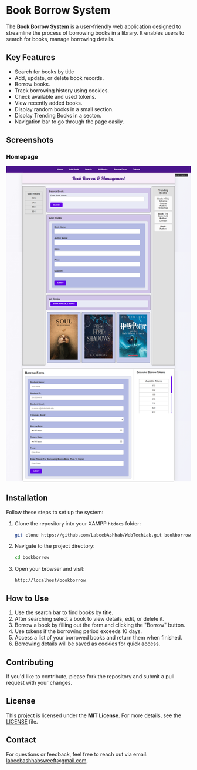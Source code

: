 # Book Borrow System  

The **Book Borrow System** is a user-friendly web application designed to streamline the process of borrowing books in a library. It enables users to search for books, manage borrowing details.  

## Key Features  
- Search for books by title  
- Add, update, or delete book records.  
- Borrow books.  
- Track borrowing history using cookies.  
- Check available and used tokens.  
- View recently added books.  
- Display random books in a small section.  
- Display Trending Books in a secton.
- Navigation bar to go through the page easily.

## Screenshots  

### Homepage  
![Home Page](assets/screenshot/home_page.jpg)  

## Installation  

Follow these steps to set up the system:  

1. Clone the repository into your XAMPP `htdocs` folder:  
   ```bash  
   git clone https://github.com/LabeebAshhab/WebTechLab.git bookborrow
   ```  
2. Navigate to the project directory:  
   ```bash  
   cd bookborrow 
   ```  
3. Open your browser and visit:  
   ```  
   http://localhost/bookborrow 
   ```  

## How to Use  

1. Use the search bar to find books by title.  
2. After searching select a book to view details, edit, or delete it.  
3. Borrow a book by filling out the form and clicking the "Borrow" button.  
4. Use tokens if the borrowing period exceeds 10 days.  
5. Access a list of your borrowed books and return them when finished.  
6. Borrowing details will be saved as cookies for quick access.  

## Contributing  

If you'd like to contribute, please fork the repository and submit a pull request with your changes.  

## License  

This project is licensed under the **MIT License**. For more details, see the [LICENSE](LICENSE) file.  

## Contact  

For questions or feedback, feel free to reach out via email: [labeebashhabsweeft@gmail.com](mailto:labeebashhabsweeft@gmail.com).  
